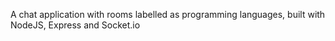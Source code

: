 A chat application with rooms labelled as programming languages, built with NodeJS, Express and Socket.io
